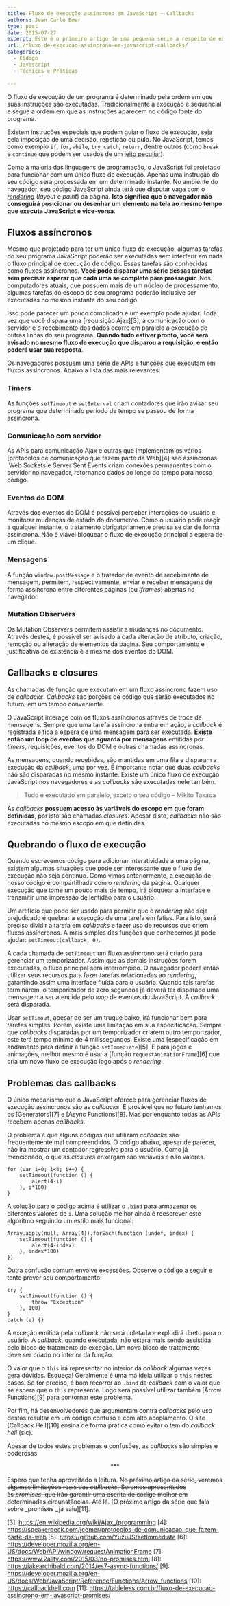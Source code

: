 ```yaml
---
title: Fluxo de execução assíncrono em JavaScript – Callbacks
authors: Jean Carlo Emer
type: post
date: 2015-07-27
excerpt: Este é o primeiro artigo de uma pequena série a respeito de execução de código assíncrono. Definiremos o que é fluxo de execução e veremos o que é e quão importante é dominar as callbacks na escrita de código JavaScript.
url: /fluxo-de-execucao-assincrono-em-javascript-callbacks/
categories:
  - Código
  - Javascript
  - Técnicas e Práticas

---
```

O fluxo de execução de um programa é determinado pela ordem em que suas instruções são executadas. Tradicionalmente a execução é sequencial e segue a ordem em que as instruções aparecem no código fonte do programa.

Existem instruções especiais que podem guiar o fluxo de execução, seja pela imposição de uma decisão, repetição ou pulo. No JavaScript, temos como exemplo `if`, `for`, `while`, `try catch`, `return`, dentre outros (como `break` e `continue` que podem ser usados de um [jeito peculiar][1]).

Como a maioria das linguagens de programação, o JavaScript foi projetado para funcionar com um único fluxo de execução. Apenas uma instrução do seu código será processada em um determinado instante. No ambiente do navegador, seu código JavaScript ainda terá que disputar vaga com o [_rendering_][2] (_layout_ e _paint_) da página. **Isto significa que o navegador não conseguirá posicionar ou desenhar um elemento na tela ao mesmo tempo que executa JavaScript e vice-versa**.

## Fluxos assíncronos

Mesmo que projetado para ter um único fluxo de execução, algumas tarefas do seu programa JavaScript poderão ser executadas sem interferir em nada o fluxo principal de execução de código. Essas tarefas são conhecidas como fluxos assíncronos. **Você pode disparar uma série dessas tarefas sem precisar esperar que cada uma se complete para prosseguir**. Nos computadores atuais, que possuem mais de um núcleo de processamento, algumas tarefas do escopo do seu programa poderão inclusive ser executadas no mesmo instante do seu código.

Isso pode parecer um pouco complicado e um exemplo pode ajudar. Toda vez que você dispara uma [requisição Ajax][3], a comunicação com o servidor e o recebimento dos dados ocorre em paralelo a execução de outras linhas do seu programa. **Quando tudo estiver pronto, você será avisado no mesmo fluxo de execução que disparou a requisição, e então poderá usar sua resposta**.

Os navegadores possuem uma série de APIs e funções que executam em fluxos assíncronos. Abaixo a lista das mais relevantes:

### Timers

As funções `setTimeout` e `setInterval` criam contadores que irão avisar seu programa que determinado período de tempo se passou de forma assíncrona.

### Comunicação com servidor

As APIs para comunicação Ajax e outras que implementam os vários [protocolos de comunicação que fazem parte da Web][4] são assíncronas.  Web Sockets e Server Sent Events criam conexões permanentes com o servidor no navegador, retornando dados ao longo do tempo para nosso código.

### Eventos do DOM

Através dos eventos do DOM é possível perceber interações do usuário e monitorar mudanças de estado do documento. Como o usuário pode reagir a qualquer instante, o tratamento obrigatoriamente precisa se dar de forma assíncrona. Não é viável bloquear o fluxo de execução principal a espera de um clique.

### Mensagens

A função `window.postMessage` e o tratador de evento de recebimento de mensagem, permitem, respectivamente, enviar e receber mensagens de forma assíncrona entre diferentes páginas (ou _iframes_) abertas no navegador.

### Mutation Observers

Os Mutation Observers permitem assistir a mudanças no documento. Através destes, é possível ser avisado a cada alteração de atributo, criação, remoção ou alteração de elementos da página. Seu comportamento e justificativa de existência é a mesma dos eventos do DOM.

## Callbacks e closures

As chamadas de função que executam em um fluxo assíncrono fazem uso de _callbacks_. _Callbacks_ são porções de código que serão executados no futuro, em um tempo conveniente.

O JavaScript interage com os fluxos assíncronos através de troca de mensagens. Sempre que uma tarefa assíncrona entra em ação, a _callback_ é registrada e fica a espera de uma mensagem para ser executada. **Existe então um loop de eventos que aguarda por mensagens** emitidas por _timers_, requisições, eventos do DOM e outras chamadas assíncronas.

As mensagens, quando recebidas, são mantidas em uma fila e disparam a execução da _callback_, uma por vez. É importante notar que duas _callbacks_ não são disparadas no mesmo instante. Existe um único fluxo de execução JavaScript nos navegadores e as _callbacks_ são executadas nele também.

> Tudo é executado em paralelo, exceto o seu código &#8211; Mikito Takada

As _callbacks_ **possuem acesso às variáveis do escopo em que foram definidas**, por isto são chamadas _closures_. Apesar disto, _callbacks_ não são executadas no mesmo escopo em que definidas.

## Quebrando o fluxo de execução

Quando escrevemos código para adicionar interatividade a uma página, existem algumas situações que pode ser interessante que o fluxo de execução não seja contínuo. Como vimos anteriormente, a execução de nosso código é compartilhada com o _rendering_ da página. Qualquer execução que tome um pouco mais de tempo, irá bloquear a interface e transmitir uma impressão de lentidão para o usuário.

Um artifício que pode ser usado para permitir que o _rendering_ não seja prejudicado é quebrar a execução de uma tarefa em fatias. Para isto, será preciso dividir a tarefa em _callbacks_ e fazer uso de recursos que criem fluxos assíncronos. A mais simples das funções que conhecemos já pode ajudar: `setTimeout(callback, 0)`.

A cada chamada de `setTimeout` um fluxo assíncrono será criado para gerenciar um temporizador. Assim que as demais instruções forem executadas, o fluxo principal será interrompido. O navegador poderá então utilizar seus recursos para fazer tarefas relacionadas ao _rendering_, garantindo assim uma interface fluída para o usuário. Quando tais tarefas terminarem, o temporizador de zero segundos já deverá ter disparado uma mensagem a ser atendida pelo _loop_ de eventos do JavaScript. A _callback_ será disparada.

Usar `setTimout`, apesar de ser um truque baixo, irá funcionar bem para tarefas simples. Porém, existe uma limitação em sua especificação. Sempre que _callbacks_ disparadas por um temporizador criarem outro temporizador, este terá tempo mínimo de 4 milissegundos. Existe uma [especificação em andamento para definir a função `setImmediate`][5]. E para jogos e animações, melhor mesmo é usar a [função `requestAnimationFrame`][6] que cria um novo fluxo de execução logo após o _rendering_.

## Problemas das callbacks

O único mecanismo que o JavaScript oferece para gerenciar fluxos de execução assíncronos são as _callbacks_. É provável que no futuro tenhamos os [Generators][7] e [Async Functions][8]. Mas por enquanto todas as APIs recebem apenas _callbacks_.

O problema é que alguns códigos que utilizam _callbacks_ são frequentemente mal compreendidos. O código abaixo, apesar de parecer, não irá mostrar um contador regressivo para o usuário. Como já mencionado, o que as _closures_ enxergam são variáveis e não valores.

    for (var i=0; i<4; i++) {
        setTimeout(function () {
            alert(4-i)
        }, i*100)  
    }
    

A solução para o código acima é utilizar o `.bind` para armazenar os diferentes valores de `i`. Uma solução melhor ainda é reescrever este algoritmo seguindo um estilo mais funcional:

    Array.apply(null, Array(4)).forEach(function (undef, index) {
        setTimeout(function () {
            alert(4-index)
        }, index*100)  
    })
    

Outra confusão comum envolve excessões. Observe o código a seguir e tente prever seu comportamento:

    try {
        setTimeout(function () {
            throw "Exception"
        }, 100)
    }
    catch (e) {}
    

A exceção emitida pela _callback_ não será coletada e explodirá direto para o usuário. A _callback_, quando executada, não estará mais sendo assistida pelo bloco de tratamento de exceção. Um novo bloco de tratamento deve ser criado no interior da função.

O valor que o `this` irá representar no interior da _callback_ algumas vezes gera dúvidas. Esqueça! Geralmente é uma má ideia utilizar o `this` nestes casos. Se for preciso, é bom recorrer ao `.bind` da _callback_ com o valor que se espera que o `this` represente. Logo será possível utilizar também [Arrow Functions][9] para contornar este problema.

Por fim, há desenvolvedores que argumentam contra _callbacks_ pelo uso destas resultar em um código confuso e com alto acoplamento. O site [Callback Hell][10] ensina de forma prática como evitar o temido _callback hell_ (sic).

Apesar de todos estes problemas e confusões, as _callbacks_ são simples e poderosas.

<p style="text-align: center;">
  ***
</p>

Espero que tenha aproveitado a leitura. <span style="text-decoration: line-through;">No próximo artigo da série, veremos algumas limitações reais das <em>callbacks</em>. Seremos apresentados às <em>promises</em>, que irão garantir uma escrita de código melhor em determinadas circunstâncias. Até lá.</span> [O próximo artigo da série que fala sobre _promises _já saiu][11].

 [1]: https://developer.mozilla.org/en-US/docs/Web/JavaScript/Reference/Statements/label#Using_a_labeled_continue_with_for_loops
 [2]: https://developers.google.com/web/fundamentals/performance/critical-rendering-path/render-tree-construction
 [3]: https://en.wikipedia.org/wiki/Ajax_(programming
 [4]: https://speakerdeck.com/jcemer/protocolos-de-comunicacao-que-fazem-parte-da-web
 [5]: https://github.com/YuzuJS/setImmediate
 [6]: https://developer.mozilla.org/en-US/docs/Web/API/window/requestAnimationFrame
 [7]: https://www.2ality.com/2015/03/no-promises.html
 [8]: https://jakearchibald.com/2014/es7-async-functions/
 [9]: https://developer.mozilla.org/en-US/docs/Web/JavaScript/Reference/Functions/Arrow_functions
 [10]: https://callbackhell.com
 [11]: https://tableless.com.br/fluxo-de-execucao-assincrono-em-javascript-promises/